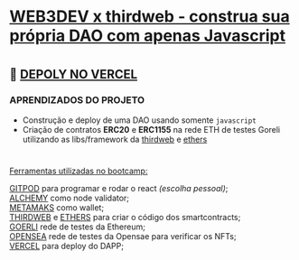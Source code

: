 # [WEB3DEV x thirdweb - construa sua própria DAO com apenas Javascript](https://bootcamp.web3dev.com.br/courses/JS_DAO)
 
# 
## 🚀 [DEPOLY NO VERCEL](https://safadao.vercel.app/)

### APRENDIZADOS DO PROJETO
- Construção e deploy de uma DAO usando somente ```javascript ```
- Criação de contratos **ERC20** e **ERC1155** na rede ETH de testes Goreli utilizando as libs/framework da [thirdweb](https://thirdweb.com/) e [ethers](https://ethers.org/)

#
 
#
<ins>Ferramentas utilizadas no bootcamp:</ins>

[GITPOD](https://www.gitpod.io/) para programar e rodar o react *(escolha pessoal)*;\
[ALCHEMY](https://www.alchemy.com/) como node validator;\
[METAMAKS](https://metamask.io/) como wallet;\
[THIRDWEB](https://thirdweb.com/) e [ETHERS](https://ethers.org/) para criar o código dos smartcontracts;\
[GOERLI](https://goerli.net/) rede de testes da Ethereum;\
[OPENSEA](https://testnets.opensea.io/) rede de testes da Opensae para verificar os NFTs;\
[VERCEL](https://vercel.com/) para deploy do DAPP;

